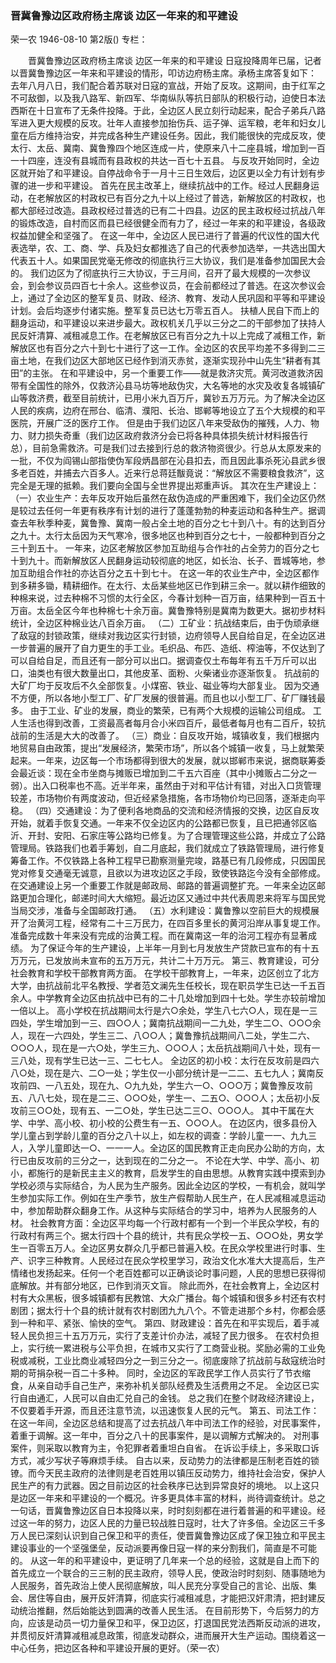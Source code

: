 ### 晋冀鲁豫边区政府杨主席谈  边区一年来的和平建设
荣一农
1946-08-10
第2版()
专栏：

　　晋冀鲁豫边区政府杨主席谈
    边区一年来的和平建设
    日寇投降周年已届，记者以晋冀鲁豫边区一年来和平建设的情形，叩访边府杨主席。承杨主席答复如下：
    去年八月八日，我们配合着苏联对日寇的宣战，开始了反攻。这期间，由于红军之不可敌御，以及我八路军、新四军、华南纵队等抗日部队的积极行动，迫使日本法西斯在十日宣布了无条件投降。于此，全边区人民立刻行动起来，配合子弟兵八路军进入更大规模的反攻。壮年人直接参加抬伤兵、运子弹、运军粮，老年和妇女儿童在后方维持治安，并完成各种生产建设任务。因此，我们能很快的完成反攻，使太行、太岳、冀南、冀鲁豫四个地区连成一片，使原来八十二座县城，增加到一百一十四座，连没有县城而有县政权的共达一百七十五县。
    与反攻开始同时，全边区就开始了和平建设。自停战命令于一月十三日生效后，边区更以全力有计划有步骤的进一步和平建设。
    首先在民主改革上，继续抗战中的工作。经过人民翻身运动，在老解放区的村政权已有百分之九十以上经过了普选，新解放区的村政权，也都大部经过改造。县政权经过普选的已有二十四县。边区的民主政权经过抗战八年的锻炼改造，自村而区而县已经很健全而有力了，经过一年来的和平建设，各级政权益加健全和坚强了。
    在这一年中，全边区人民已进行了普遍的代议性的国大代表选举，农、工、商、学、兵及妇女都推选了自己的代表参加选举，一共选出国大代表五十人。如果国民党毫无修改的彻底执行三大协议，我们是准备参加国民大会的。
    我们边区为了彻底执行三大协议，于三月间，召开了最大规模的一次参议会，到会参议员四百七十余人。这些参议员，在会前都经过了普选。在这次参议会上，通过了全边区的整军复员、财政、经济、教育、发动人民巩固和平等和平建设计划。会后均逐步付诸实施。整军复员已达七万零五百人。
    扶植人民自下而上的翻身运动，和平建设以来进步最大。政权机关几乎以三分之二的干部参加了扶持人民反奸清算、减租减息工作。在老解放区已有百分之九十以上完成了减租工作，新解放区也有百分之六十到七十进行了这一工作。全边区的农民平均差不多得到二三亩土地，在我们边区大部地区已经作到消灭赤贫，逐渐实现孙中山先生“耕者有其田”的主张。
    在和平建设中，另一个重要工作——就是救济灾荒。黄河改道救济因带有全国性的除外，仅救济沁县马坊等地敌伪灾，大名等地的水灾及收复各城镇矿山等救济费，截至目前统计，已用小米九百万斤，冀钞五万万元。为了解决全边区人民的疾病，边府在邢台、临清、濮阳、长治、邯郸等地设立了五个大规模的和平医院，开展广泛的医疗工作。
    但是由于我们边区八年来受敌伪的摧残，人力、物力、财力损失奇重（我们边区政府救济分会已将各种具体损失统计材料报告行总），目前急需救济。可是我们过去接到行总的救济物资很少。行总从太原发来的一批，不仅为阎锡山部指使伪军段炳昌部在沁县扣去，而且因此事杀死沁县武乡很多老百姓，并捕去六百多人。近来行总蒋廷黻竟说：“解放区不需要粮食救济”，这完全是无理的抵赖。我们要向全国与全世界提出郑重声诉。
    其次在生产建设上：（一）农业生产：去年反攻开始后虽然在敌伪造成的严重困难下，我们全边区仍然是较过去任何一年更有秩序有计划的进行了蓬蓬勃勃的种麦运动和各种生产。据调查去年秋季种麦，冀鲁豫、冀南一般占全土地的百分之七十到八十。有的达到百分之九十。太行太岳因为天气寒冷，很多地区也种到百分之七十，一般都种到百分之三十到五十。
    一年来，边区老解放区参加互助组与合作社的占全劳力的百分之七十到九十。而新解放区人民翻身运动较彻底的地区，如长治、长子、晋城等地，参加互助组合作社的亦达百分之五十到七十。
    在这一年的农业生产中，全边区都作到多耕多锄，精耕细作。在太行、太岳某些地区已作到耕三余一。就以耕作细致的种棉来说，过去种棉不习惯的太行全区，今春计划种一百万亩，结果种到一百五十万亩。太岳全区今年也种棉七十余万亩。冀鲁豫特别是冀南为数更大。据初步材料统计，全边区种棉业达八百余万亩。
    （二）工矿业：抗战结束后，由于伪顽承继了敌寇的封锁政策，继续对我边区实行封锁，边府领导人民自给自足，在全边区进一步普遍的展开了自力更生的手工业。毛织品、布匹、造纸、榨油等，不仅达到了可以自给自足，而且还有一部分可以出口。据调查仅土布每年有五千万斤可以出口，油类也有很大数量出口，其他皮革、面粉、火柴诸业亦逐渐恢复。
    抗战前的大矿厂均于反攻后不久全部恢复。小煤窑、铁业、磁业等均大部复业。
    因为交通不方便，所以各地小型工厂、矿厂发展的很普遍。而且也以小型工厂、矿厂赚钱最多。
    由于工业、矿业的发展，商业的繁荣，已有两个大规模的运输公司组成。
    工人生活也得到改善，工资最高者每月合小米四百斤，最低者每月也有二百斤，较抗战前的生活是大大的改善了。
    （三）商业：自反攻开始，城镇收复，我们根据内地贸易自由政策，提出“发展经济，繁荣市场”，所以各个城镇一收复，马上就繁荣起来。一年来，边区每一个市场都得到很大的发展，就以邯郸市来说，据商联筹委会最近谈：现在全市坐商与摊贩已增加到二千五六百座（其中小摊贩占二分之一弱）。出入口税率也不高。近半年来，虽然由于对和平估计有错，对出入口货管理较差，市场物价有两度波动，但近经紧急措施，各市场物价均已回落，逐渐走向平稳。
    （四）交通建设：为了便利各地商品的交流和经济情报的交换，边区自反攻开始，就着手恢复交通。一年来不仅全边区内的公路都已恢复，且已把通邻区临沂、开封、安阳、石家庄等公路均已修复。为了合理管理这些公路，并成立了公路管理局。铁路我们也着手筹划，自二月底起，我们就成立了铁路管理局，进行修复筹备工作。不仅铁路上各种工程早已勘察测量完竣，路基已有几段修成，只因国民党对修复交通毫无诚意，且欲以为进攻边区之手段，致使铁路迄今没有全部修成。
    在交通建设上另一个重要工作就是邮政局、邮路的普遍调整扩充。一年来全边区邮路更加合理化，邮递时间大大缩短。最近边区又通过中共代表周恩来将军与国民党当局交涉，准备与全国邮政打通。
    （五）水利建设：冀鲁豫以空前巨大的规模展开了治黄河工程，经常有二十三万民力，在四百多里长的黄河沿岸从事复堤工作。准备完成数十年来没有完成的治黄工程。而在冀南这一年的治河工程亦有显著成绩。
    为了保证今年的生产建设，上半年一月到七月发放生产贷款已宣布的有十五万万元，已发放尚未宣布的五万万元，共计二十万万元。
    第三、教育建设，可分社会教育和学校干部教育两方面。
    在学校干部教育上，一年来，边区创立了北方大学，由抗战前北平名教授、学者范文澜先生任校长，现在职员学生已达一千五百余人。中学教育全边区由抗战中已有的二十几处增加到四十七处。学生亦较前增加一倍以上。
    高小学校在抗战期间太行是六○余处，学生八七六○人，现在是一三四处，学生增加到一三、四○○人；冀南抗战期间一二九处，学生二○、○○○余人，现在一六四处，学生三二、八○○人；冀鲁豫抗战期间八二处，学生二六、○○○人，现在是一六○处，学生三九、○○○人；太岳抗战期间八十处，现有一三八处，现有学生已达一三、二七七人。
    全边区的初小校：太行在反攻前是四六八○处，现在是六、二○一处；学生仅一小部分统计是一二二、五七九人；冀南反攻前四、一八五处，现在九、○九九处，学生六一○、○○○万；冀鲁豫反攻前五、八八七处，现在是二三、○○○处，学生一、二五○、○○○人；太岳初小反攻前三○○处，现有五、一二○处，学生已达二三○、○○○人。
    其中干属在大学、中学、高小校、初小校的公费生有一五、○○○人。
    在边区内，很多县份入学儿童占到学龄儿童的百分之八十以上，如左权的调查：学龄儿童一一、九九三人，入学儿童即达一○、一一一人。全边区的国民教育正走向民办公助的方向，太行已由反攻前的三分之一，达到现在的二分之一。
    不论在大学、中学、高小、初小，都施行的是新民主主义的教育，启发学生的自由思想。从教育实践中摸索到办学校必须与实际结合，为人民为生产服务。因此全边区的学校，一有机会，就叫学生参加实际工作。例如在生产季节，放生产假帮助人民生产，在人民减租减息运动中，参加帮助群众翻身工作。从这种与实际结合的学习中，培养为人民服务的人材。
    社会教育方面：全边区平均每一个行政村都有一个到一个半民众学校，有的行政村有两三个。据太行四十个县的统计，共有民众学校一五、○○○处，男女学生一百零五万人。全边区男女群众几乎都已普遍入校。在民众学校里进行时事、生产、识字三种教育。人民经过在民众学校里学习，政治文化水准大大提高后，生产情绪也发扬起来。任何一个老百姓都可以正确谈论时事问题，人民的思想已获得彻底解放。并有部分地区，已作到消灭文盲。
    除此而外，在社会教育上，全边区村村有大众黑板，很多城镇都有民教馆、大众广播台。每个城镇和很多乡村还有农村剧团；据太行十个县的统计就有农村剧团九九八个。不管走进那个乡村，你都会感到一种和平、紧张、愉快的空气。
    第四、财政建设：首先在和平实现后，着手减轻人民负担三十五万万元，实行了支差计价办法，减轻了民力很多。
    在农村负担上，实行统一累进税与公平负担，在城市又实行了工商营业税。奖励必需的工业免税或减税，工业比商业减轻四分之一到三分之一。彻底废除了抗战前与敌寇统治时期的苛捐杂税一百二十多种。
    同时，全边区的军政民学工作人员实行了节衣缩食，从亲自动手自己生产，来弥补机关部队经费及生活费用之不足。
    全边区已实行自由通汇，人民可以自由汇兑自己的金钱。
    总之我们在整个财政经济建设上，不仅要着手开源，而且还注意节流，以迅速恢复人民的元气。
    第五、司法工作：在这一年间，全边区总结和提高了过去抗战八年中司法工作的经验，对民事案件，着重于调解。这一年中，百分之八十的民事案件，是以调解方式解决的。
    对刑事案件，则采取以教育为主，令犯罪者着重坦白自省。
    在诉讼手续上，多采取口诉方式，减少写状子等麻烦手续。
    自古以来，反动势力的法律都是压制老百姓的锁镣。而今天民主政府的法律则是老百姓用以镇压反动势力，维持社会治安，保护人民生产的有力武器。因之目前边区的社会秩序已达到异常良好的境地。
    以上这只是边区一年来和平建设的一个概况。许多更具体丰富的材料，尚待调查统计。总之一句话，晋冀鲁豫边区自日本投降以来，时时刻刻都在进行着普遍的和平建设。经过这一年的努力，边区人民的力量已较战胜日寇时，壮大了许多倍。全边区三千多万人民已深刻认识到自己保卫和平的责任，使晋冀鲁豫边区成了保卫独立和平民主建设事业的一个坚强堡垒，反动派要再像日寇一样的来分割我们，简直是不可能的。
    从这一年的和平建设中，更证明了几年来一个总的经验，这就是自上而下的首先成立一个联合的三三制的民主政府，领导人民，使政治时时刻刻、随事随地为人民服务，首先政治上使人民彻底解放，叫人民充分享受自己的言论、出版、集会、居住等自由，展开反奸清算，彻底实行减租减息，才能把汉奸肃清，把封建反动统治推翻，然后始能达到圆满的改善人民生活。
    在目前形势下，今后努力的方向，应该是动员一切力量保卫和平，保卫边区，打退国民党法西斯反动派的进攻，并贯彻反奸清算减租减息政策，彻底发动群众，进而展开大生产运动。围绕着这一中心任务，把边区各种和平建设开展的更好。（荣一农）
